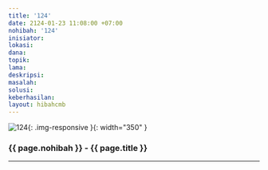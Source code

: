 ```yaml
---
title: '124'
date: 2124-01-23 11:08:00 +07:00
nohibah: '124'
inisiator:
lokasi:
dana:
topik:
lama:
deskripsi:
masalah:
solusi:
keberhasilan:
layout: hibahcmb
---
```


![124](/static/img/hibahcmb/124.png){: .img-responsive }{: width="350" }

### {{ page.nohibah }} - {{ page.title }}

---
